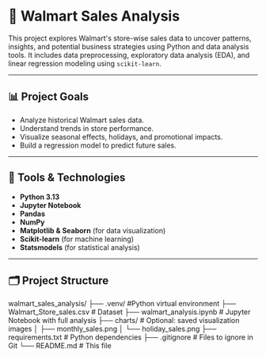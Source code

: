 # 🛒 Walmart Sales Analysis

This project explores Walmart's store-wise sales data to uncover patterns, insights, and potential business strategies using Python and data analysis tools. It includes data preprocessing, exploratory data analysis (EDA), and linear regression modeling using `scikit-learn`.

---

## 📊 Project Goals

- Analyze historical Walmart sales data.
- Understand trends in store performance.
- Visualize seasonal effects, holidays, and promotional impacts.
- Build a regression model to predict future sales.

---

## 🧰 Tools & Technologies

- **Python 3.13**
- **Jupyter Notebook**
- **Pandas**
- **NumPy**
- **Matplotlib & Seaborn** (for data visualization)
- **Scikit-learn** (for machine learning)
- **Statsmodels** (for statistical analysis)

---

## 🗂 Project Structure
walmart_sales_analysis/
├── .venv/                      #Python virtual environment
├── Walmart_Store_sales.csv     # Dataset
├── walmart_analysis.ipynb      # Jupyter Notebook with full analysis
├── charts/                     # Optional: saved visualization images
│   ├── monthly_sales.png
│   └── holiday_sales.png
├── requirements.txt            # Python dependencies
├── .gitignore                  # Files to ignore in Git
└── README.md                   # This file

